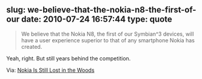 slug: we-believe-that-the-nokia-n8-the-first-of-our
date: 2010-07-24 16:57:44
type: quote
---

> We believe that the Nokia N8, the first of our Symbian^3 devices, will have a user experience superior to that of any smartphone Nokia has created.

Yeah, right. But still years behind the competition.

 Via: [Nokia Is Still Lost in the Woods](http://gigaom.com/2010/07/22/nokia-is-still-lost-in-the-woods/)
